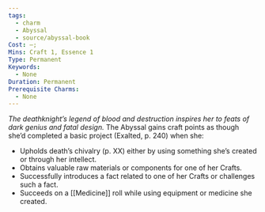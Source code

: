 ```yaml
---
tags:
  - charm
  - Abyssal
  - source/abyssal-book
Cost: —; 
Mins: Craft 1, Essence 1
Type: Permanent
Keywords:
  - None
Duration: Permanent
Prerequisite Charms:
  - None
---
```

*The deathknight’s legend of blood and destruction inspires her to feats of dark genius and fatal design.*
The Abyssal gains craft points as though she’d completed a basic project (Exalted, p. 240) when she:
 - Upholds death’s chivalry (p. XX) either by using something she’s created or through her intellect.
 - Obtains valuable raw materials or components for one of her Crafts.
 - Successfully introduces a fact related to one of her Crafts or challenges such a fact.
 - Succeeds on a [[Medicine]] roll while using equipment or medicine she created.